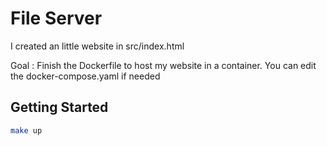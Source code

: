 # File Server

I created an little website in src/index.html

Goal : Finish the Dockerfile to host my website in a container. You can edit the docker-compose.yaml if needed


## Getting Started

```sh
make up
```
